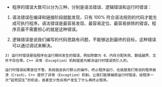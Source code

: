 

- 程序的错误大致可以分为三种，分别是语法错误、逻辑错误和运行时错误：
1) 语法错误在编译和链接阶段就能发现，只有 100% 符合语法规则的代码才能生成可执行程序。语法错误是最容易发现、最容易定位、最容易排除的错误，程序员最不需要担心的就是这种错误。

2) 逻辑错误是说我们编写的代码思路有问题，不能够达到最终的目标，这种错误可以通过调试来解决。

```
3) 运行时错误是指程序在运行期间发生的错误，例如除数为 0、内存分配失败、数组越界、文件不存在等。C++ 异常（Exception）机制就是为解决运行时错误而引入的。

运行时错误如果放任不管，系统就会执行默认的操作，终止程序运行，也就是我们常说的程序崩溃（Crash）。C++ 提供了异常（Exception）机制，让我们能够捕获运行时错误，给程序一次“起死回生”的机会，或者至少告诉用户发生了什么再终止程序。
```



